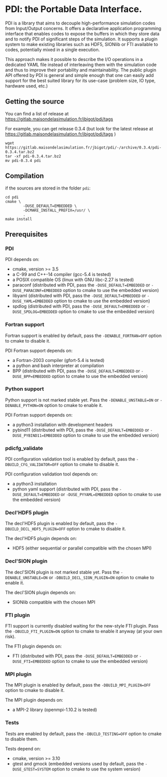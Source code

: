 # PDI: the Portable Data Interface.

PDI is a library that aims to decouple high-performance simulation codes from
Input/Output concerns.
It offers a declarative application programming interface that enables codes to
expose the buffers in which they store data and to notify PDI of significant
steps of the simulation.
It supports a plugin system to make existing libraries such as HDF5, SIONlib or
FTI available to codes, potentially mixed in a single execution.

This approach makes it possible to describe the I/O operations in a dedicated
YAML file instead of interleaving them with the simulation code and thus to
improve their portability and maintainability.
The public plugin API offered by PDI is general and simple enough that one can
easily add support for the best suited library for its use-case (problem size,
IO type, hardware used, etc.)

## Getting the source

You can find a list of release at 
https://gitlab.maisondelasimulation.fr/jbigot/pdi/tags

For example, you can get release 0.3.4 (but look for the latest release at
https://gitlab.maisondelasimulation.fr/jbigot/pdi/tags )

```
wget https://gitlab.maisondelasimulation.fr/jbigot/pdi/-/archive/0.3.4/pdi-0.3.4.tar.bz2
tar -xf pdi-0.3.4.tar.bz2
mv pdi-0.3.4 pdi
```

## Compilation

if the sources are stored in the folder `pdi`:
```
cd pdi
cmake \
        -DUSE_DEFAULT=EMBEDDED \
        -DCMAKE_INSTALL_PREFIX=/usr/ \
        .
make install
```

## Prerequisites

### PDI

PDI depends on:
  * cmake, version >= 3.5
  * a C-99 and C++-14 compiler (gcc-5.4 is tested)
  * a POSIX compatible OS (linux with GNU libc-2.27 is tested)
  * paraconf (distributed with PDI, pass the `-DUSE_DEFAULT=EMBEDDED` or
  `-DUSE_PARACONF=EMBEDDED` option to cmake to use the embedded version)
  * libyaml (distributed with PDI, pass the `-DUSE_DEFAULT=EMBEDDED` or
  `-DUSE_YAML=EMBEDDED` option to cmake to use the embedded version)
  * spdlog (distributed with PDI, pass the `-DUSE_DEFAULT=EMBEDDED` or
  `-DUSE_SPDLOG=EMBEDDED` option to cmake to use the embedded version)

### Fortran support

Fortran support is enabled by default, pass the `-DENABLE_FORTRAN=OFF` option to
cmake to disable it.

PDI Fortran support depends on:
  * a Fortran-2003 compiler (gfort-5.4 is tested)
  * a python and bash interpreter at compilation
  * BPP (distributed with PDI, pass the `-DUSE_DEFAULT=EMBEDDED` or
  `-DUSE_BPP=EMBEDDED` option to cmake to use the embedded version)

### Python support

Python support is not marked stable yet. Pass the `-DENABLE_UNSTABLE=ON` or
`-DENABLE_PYTHON=ON` option to cmake to enable it.

PDI Fortran support depends on:
  * a python3 installation with development headers
  * pybind11 (distributed with PDI, pass the `-DUSE_DEFAULT=EMBEDDED` or
  `-DUSE_PYBIND11=EMBEDDED` option to cmake to use the embedded version)

### pdicfg_validate

PDI configuration validation tool is enabled by default, pass the
`-DBUILD_CFG_VALIDATOR=OFF` option to cmake to disable it.

PDI configuration validation tool depends on:
  * a python3 installation
  * python yaml support (distributed with PDI, pass the `-DUSE_DEFAULT=EMBEDDED`
  or `-DUSE_PYYAML=EMBEDDED` option to cmake to use the embedded version)

### Decl'HDF5 plugin

The decl'HDF5 plugin is enabled by default, pass the
`-DBUILD_DECL_HDF5_PLUGIN=OFF` option to cmake to disable it.

The decl'HDF5 plugin depends on:
  * HDF5 (either sequential or parallel compatible with the chosen MPI)

### Decl'SION plugin

The decl'SION plugin is not marked stable yet. Pass the `-DENABLE_UNSTABLE=ON`
or `-DBUILD_DECL_SION_PLUGIN=ON` option to cmake to enable it.

The decl'SION plugin depends on:
  * SIONlib compatible with the chosen MPI

### FTI plugin

FTI support is currently disabled waiting for the new-style FTI plugin. Pass the
`-DBUILD_FTI_PLUGIN=ON` option to cmake to enable it anyway (at your own risk).

The FTI plugin depends on:
  * FTI (distributed with PDI, pass the `-DUSE_DEFAULT=EMBEDDED` or
  `-DUSE_FTI=EMBEDDED` option to cmake to use the embedded version)

### MPI plugin

The MPI plugin is enabled by default, pass the `-DBUILD_MPI_PLUGIN=OFF` option
to cmake to disable it.

The MPI plugin depends on:
  * a MPI-2 library (openmpi-1.10.2 is tested)

### Tests

Tests are enabled by default, pass the `-DBUILD_TESTING=OFF` option to cmake to
disable them.

Tests depend on:
  * cmake, version >= 3.10
  * gtest and gmock (embedded versions used by default, pass the
  `-DUSE_GTEST=SYSTEM` option to cmake to use the system version)
